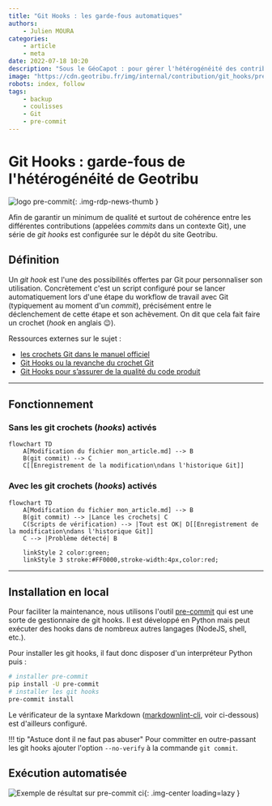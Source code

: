 ```yaml
---
title: "Git Hooks : les garde-fous automatiques"
authors:
    - Julien MOURA
categories:
    - article
    - meta
date: 2022-07-18 10:20
description: "Sous le GéoCapot : pour gérer l'hétérogénéité des contributions et garantir une qualité minimale, des git hooks sont à l'oeuvre sur Geotribu. Explication de leur fonctionnement."
image: "https://cdn.geotribu.fr/img/internal/contribution/git_hooks/pre-commit_ci_result_master.png"
robots: index, follow
tags:
    - backup
    - coulisses
    - Git
    - pre-commit
---
```


# Git Hooks : garde-fous de l'hétérogénéité de Geotribu

![logo pre-commit](https://cdn.geotribu.fr/img/logos-icones/programmation/precommit.png "logo pre-commit"){: .img-rdp-news-thumb }

Afin de garantir un minimum de qualité et surtout de cohérence entre les différentes contributions (appelées _commits_ dans un contexte Git), une série de _git hooks_ est configurée sur le dépôt du site Geotribu.

## Définition

Un _git hook_ est l'une des possibilités offertes par Git pour personnaliser son utilisation. Concrètement c'est un script configuré pour se lancer automatiquement lors d'une étape du workflow de travail avec Git (typiquement au moment d'un _commit_), précisément entre le déclenchement de cette étape et son achèvement. On dit que cela fait faire un crochet (_hook_ en anglais :wink:).

Ressources externes sur le sujet :

- [les crochets Git dans le manuel officiel](https://git-scm.com/book/fr/v2/Personnalisation-de-Git-Crochets-Git)
- [Git Hooks ou la revanche du crochet Git](https://delicious-insights.com/fr/articles/git-hooks/)
- [Git Hooks pour s’assurer de la qualité du code produit](https://medium.com/@bluedme/git-hooks-pour-sassurer-de-la-qualit%C3%A9-du-code-produit-16920bdf6ad8)

----

## Fonctionnement

### Sans les git crochets (_hooks_) activés

```mermaid
flowchart TD
    A[Modification du fichier mon_article.md] --> B
    B(git commit) --> C
    C[[Enregistrement de la modification\ndans l'historique Git]]
```

### Avec les git crochets (_hooks_) activés

```mermaid
flowchart TD
    A[Modification du fichier mon_article.md] --> B
    B(git commit) --> |Lance les crochets| C
    C(Scripts de vérification) --> |Tout est OK| D[[Enregistrement de la modification\ndans l'historique Git]]
    C --> |Problème détecté| B

    linkStyle 2 color:green;
    linkStyle 3 stroke:#FF0000,stroke-width:4px,color:red;
```

----

## Installation en local

Pour faciliter la maintenance, nous utilisons l'outil [pre-commit]((https://pre-commit.com/)) qui est une sorte de gestionnaire de git hooks. Il est développé en Python mais peut exécuter des hooks dans de nombreux autres langages (NodeJS, shell, etc.).

Pour installer les git hooks, il faut donc disposer d'un interpréteur Python puis :

```bash
# installer pre-commit
pip install -U pre-commit
# installer les git hooks
pre-commit install
```

Le vérificateur de la syntaxe Markdown ([markdownlint-cli](https://github.com/igorshubovych/markdownlint-cli), voir ci-dessous) est d'ailleurs configuré.

!!! tip "Astuce dont il ne faut pas abuser"
    Pour committer en outre-passant les git hooks ajouter l'option `--no-verify` à la commande `git commit`.

## Exécution automatisée

![Exemple de résultat sur pre-commit ci](https://cdn.geotribu.fr/img/internal/contribution/git_hooks/pre-commit_ci_result_master.png "Exemple de résultat sur pre-commit ci"){: .img-center loading=lazy }
